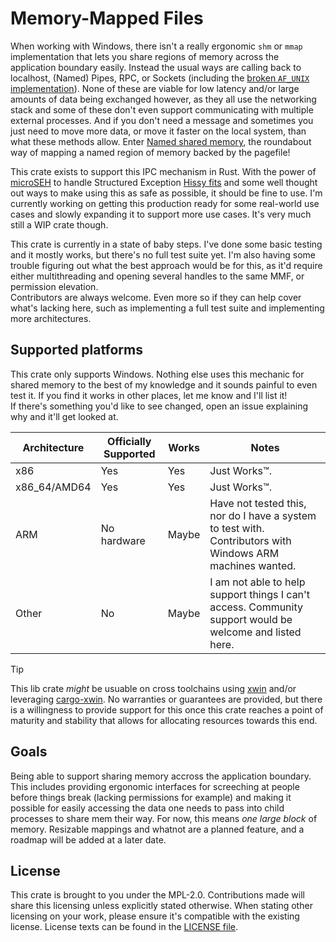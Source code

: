 # Memory-Mapped Files

When working with Windows, there isn't a really ergonomic `shm` or `mmap` implementation that lets you share regions of memory across the application boundary easily. Instead the usual ways are calling back to localhost, (Named) Pipes, RPC, or Sockets (including the [broken `AF_UNIX` implementation](https://github.com/microsoft/WSL/issues/4240)). None of these are viable for low latency and/or large amounts of data being exchanged however, as they all use the networking stack and some of these don't even support communicating with multiple external processes. And if you don't need a message and sometimes you just need to move more data, or move it faster on the local system, than what these methods allow. Enter [Named shared memory](https://learn.microsoft.com/en-us/windows/win32/memory/creating-named-shared-memory), the roundabout way of mapping a named region of memory backed by the pagefile!

This crate exists to support this IPC mechanism in Rust. With the power of [microSEH](https://github.com/sonodima/microseh) to handle Structured Exception [Hissy fits](https://www.merriam-webster.com/dictionary/hissy%20fit) and some well thought out ways to make using this as safe as possible, it should be fine to use. I'm currently working on getting this production ready for some real-world use cases and slowly expanding it to support more use cases. It's very much still a WIP crate though.

This crate is currently in a state of baby steps. I've done some basic testing and it mostly works, but there's no full test suite yet. I'm also having some trouble figuring out what the best approach would be for this, as it'd require either multithreading and opening several handles to the same MMF, or permission elevation.  
Contributors are always welcome. Even more so if they can help cover what's lacking here, such as implementing a full test suite and implementing more architectures.

## Supported platforms

This crate only supports Windows. Nothing else uses this mechanic for shared memory to the best of my knowledge and it sounds painful to even test it. If you find it works in other places, let me know and I'll list it!  
If there's something you'd like to see changed, open an issue explaining why and it'll get looked at.

| Architecture | Officially Supported | Works |                           Notes                                                                           |
|--------------|----------------------|-------|-----------------------------------------------------------------------------------------------------------|
| x86          | Yes                  | Yes   | Just Works™.                                                                                              |
| x86_64/AMD64 | Yes                  | Yes   | Just Works™.                                                                                              |
| ARM          | No hardware          | Maybe | Have not tested this, nor do I have a system to test with. Contributors with Windows ARM machines wanted. |
| Other        | No                   | Maybe | I am not able to help support things I can't access. Community support would be welcome and listed here.  |

> [!TIP]
> This lib crate _might_ be usuable on cross toolchains using [xwin](https://github.com/Jake-Shadle/xwin) and/or leveraging [cargo-xwin](https://github.com/rust-cross/cargo-xwin). No warranties or guarantees are provided, but there is a willingness to provide support for this once this crate reaches a point of maturity and stability that allows for allocating resources towards this end.

## Goals

Being able to support sharing memory accross the application boundary. This includes providing ergonomic interfaces for screeching at people before things break (lacking permissions for example) and making it possible for easily accessing the data one needs to pass into child processes to share mem their way.
For now, this means _one large block_ of memory. Resizable mappings and whatnot are a planned feature, and a roadmap will be added at a later date.

## License

This crate is brought to you under the MPL-2.0. Contributions made will share this licensing unless explicitly stated otherwise. When stating other licensing on your work, please ensure it's compatible with the existing license. License texts can be found in the [LICENSE file](./LICENSE).
